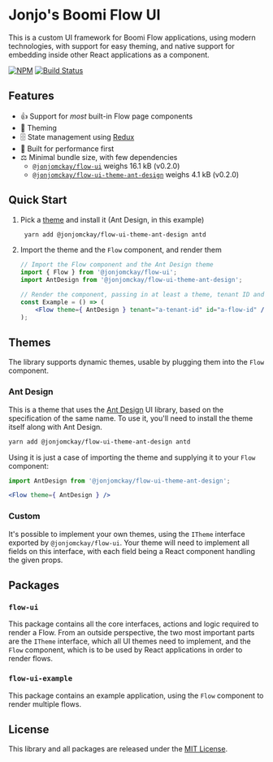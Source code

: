 Jonjo's Boomi Flow UI
=====================

This is a custom UI framework for Boomi Flow applications, using modern technologies, with support for
easy theming, and native support for embedding inside other React applications as a component.

[![NPM](https://img.shields.io/npm/v/@jonjomckay/flow-ui.svg)](https://www.npmjs.com/package/@jonjomckay/flow-ui) [![Build Status](https://travis-ci.com/jonjomckay/flow-ui.svg?branch=master)](https://travis-ci.com/jonjomckay/flow-ui)

## Features

* 👍 Support for _most_ built-in Flow page components
* 🎨 Theming
* 🗄️ State management using [Redux](https://redux.js.org)
* 🚀 Built for performance first
* ⚖️ Minimal bundle size, with few dependencies
    * [`@jonjomckay/flow-ui`](https://bundlephobia.com/result?p=@jonjomckay/flow-ui@0.2.0) weighs 16.1 kB (v0.2.0)
    * [`@jonjomckay/flow-ui-theme-ant-design`](https://bundlephobia.com/result?p=@jonjomckay/flow-ui-theme-ant-design@0.2.0) weighs 4.1 kB (v0.2.0)

## Quick Start

1. Pick a [theme](#themes) and install it (Ant Design, in this example)

    ```bash
     yarn add @jonjomckay/flow-ui-theme-ant-design antd
    ```

2. Import the theme and the `Flow` component, and render them

    ```jsx
    // Import the Flow component and the Ant Design theme
    import { Flow } from '@jonjomckay/flow-ui';
    import AntDesign from '@jonjomckay/flow-ui-theme-ant-design';
    
    // Render the component, passing in at least a theme, tenant ID and flow ID
    const Example = () => (
        <Flow theme={ AntDesign } tenant="a-tenant-id" id="a-flow-id" />
    );
    ```

## Themes

The library supports dynamic themes, usable by plugging them into the `Flow` component.

### Ant Design

This is a theme that uses the [Ant Design](https://ant.design) UI library, based on the specification of the same name. To
use it, you'll need to install the theme itself along with Ant Design.

```bash
yarn add @jonjomckay/flow-ui-theme-ant-design antd
```

Using it is just a case of importing the theme and supplying it to your `Flow` component:

```jsx
import AntDesign from '@jonjomckay/flow-ui-theme-ant-design';

<Flow theme={ AntDesign } />
```

### Custom

It's possible to implement your own themes, using the `ITheme` interface exported by `@jonjomckay/flow-ui`. Your theme
will need to implement all fields on this interface, with each field being a React component handling the given props.

## Packages

### `flow-ui`

This package contains all the core interfaces, actions and logic required to render a Flow. From an outside perspective,
the two most important parts are the `ITheme` interface, which all UI themes need to implement, and the `Flow` component,
which is to be used by React applications in order to render flows.

### `flow-ui-example`

This package contains an example application, using the `Flow` component to render multiple flows.

## License

This library and all packages are released under the [MIT License](https://opensource.org/licenses/MIT).
